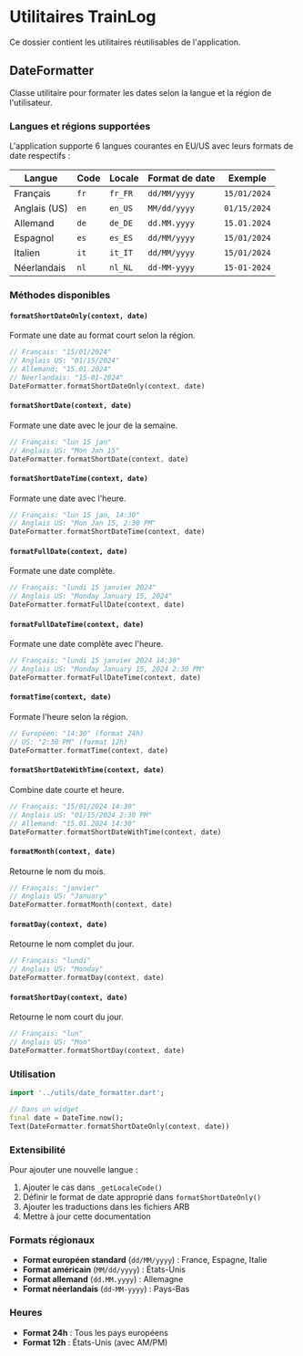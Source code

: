 # Utilitaires TrainLog

Ce dossier contient les utilitaires réutilisables de l'application.

## DateFormatter

Classe utilitaire pour formater les dates selon la langue et la région de l'utilisateur.

### Langues et régions supportées

L'application supporte 6 langues courantes en EU/US avec leurs formats de date respectifs :

| Langue | Code | Locale | Format de date | Exemple |
|--------|------|--------|----------------|---------|
| Français | `fr` | `fr_FR` | `dd/MM/yyyy` | `15/01/2024` |
| Anglais (US) | `en` | `en_US` | `MM/dd/yyyy` | `01/15/2024` |
| Allemand | `de` | `de_DE` | `dd.MM.yyyy` | `15.01.2024` |
| Espagnol | `es` | `es_ES` | `dd/MM/yyyy` | `15/01/2024` |
| Italien | `it` | `it_IT` | `dd/MM/yyyy` | `15/01/2024` |
| Néerlandais | `nl` | `nl_NL` | `dd-MM-yyyy` | `15-01-2024` |

### Méthodes disponibles

#### `formatShortDateOnly(context, date)`
Formate une date au format court selon la région.
```dart
// Français: "15/01/2024"
// Anglais US: "01/15/2024"
// Allemand: "15.01.2024"
// Néerlandais: "15-01-2024"
DateFormatter.formatShortDateOnly(context, date)
```

#### `formatShortDate(context, date)`
Formate une date avec le jour de la semaine.
```dart
// Français: "lun 15 jan"
// Anglais US: "Mon Jan 15"
DateFormatter.formatShortDate(context, date)
```

#### `formatShortDateTime(context, date)`
Formate une date avec l'heure.
```dart
// Français: "lun 15 jan, 14:30"
// Anglais US: "Mon Jan 15, 2:30 PM"
DateFormatter.formatShortDateTime(context, date)
```

#### `formatFullDate(context, date)`
Formate une date complète.
```dart
// Français: "lundi 15 janvier 2024"
// Anglais US: "Monday January 15, 2024"
DateFormatter.formatFullDate(context, date)
```

#### `formatFullDateTime(context, date)`
Formate une date complète avec l'heure.
```dart
// Français: "lundi 15 janvier 2024 14:30"
// Anglais US: "Monday January 15, 2024 2:30 PM"
DateFormatter.formatFullDateTime(context, date)
```

#### `formatTime(context, date)`
Formate l'heure selon la région.
```dart
// Européen: "14:30" (format 24h)
// US: "2:30 PM" (format 12h)
DateFormatter.formatTime(context, date)
```

#### `formatShortDateWithTime(context, date)`
Combine date courte et heure.
```dart
// Français: "15/01/2024 14:30"
// Anglais US: "01/15/2024 2:30 PM"
// Allemand: "15.01.2024 14:30"
DateFormatter.formatShortDateWithTime(context, date)
```

#### `formatMonth(context, date)`
Retourne le nom du mois.
```dart
// Français: "janvier"
// Anglais US: "January"
DateFormatter.formatMonth(context, date)
```

#### `formatDay(context, date)`
Retourne le nom complet du jour.
```dart
// Français: "lundi"
// Anglais US: "Monday"
DateFormatter.formatDay(context, date)
```

#### `formatShortDay(context, date)`
Retourne le nom court du jour.
```dart
// Français: "lun"
// Anglais US: "Mon"
DateFormatter.formatShortDay(context, date)
```

### Utilisation

```dart
import '../utils/date_formatter.dart';

// Dans un widget
final date = DateTime.now();
Text(DateFormatter.formatShortDateOnly(context, date))
```

### Extensibilité

Pour ajouter une nouvelle langue :

1. Ajouter le cas dans `_getLocaleCode()`
2. Définir le format de date approprié dans `formatShortDateOnly()`
3. Ajouter les traductions dans les fichiers ARB
4. Mettre à jour cette documentation

### Formats régionaux

- **Format européen standard** (`dd/MM/yyyy`) : France, Espagne, Italie
- **Format américain** (`MM/dd/yyyy`) : États-Unis
- **Format allemand** (`dd.MM.yyyy`) : Allemagne
- **Format néerlandais** (`dd-MM-yyyy`) : Pays-Bas

### Heures

- **Format 24h** : Tous les pays européens
- **Format 12h** : États-Unis (avec AM/PM) 
